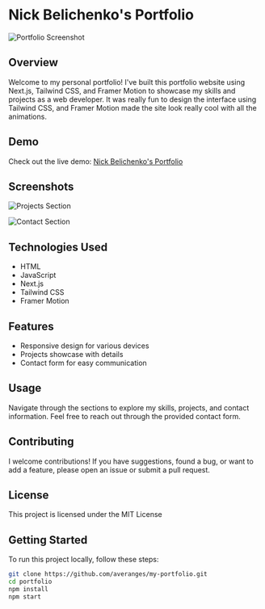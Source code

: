 # Nick Belichenko's Portfolio

![Portfolio Screenshot](https://add.pics/images/2024/01/10/main.png)

## Overview

Welcome to my personal portfolio! I've built this portfolio website using Next.js, Tailwind CSS, and Framer Motion to showcase my skills and projects as a web developer. It was really fun to design the interface using Tailwind CSS, and Framer Motion made the site look really cool with all the animations.

## Demo

Check out the live demo: [Nick Belichenko's Portfolio](https://nickbel.vercel.app/)

## Screenshots

![Projects Section](https://github.com/averanges/screenshots/blob/main/projects.png)

![Contact Section](https://github.com/averanges/screenshots/blob/main/contact.png)

## Technologies Used

- HTML
- JavaScript
- Next.js
- Tailwind CSS
- Framer Motion

## Features

- Responsive design for various devices
- Projects showcase with details
- Contact form for easy communication

## Usage

Navigate through the sections to explore my skills, projects, and contact information. Feel free to reach out through the provided contact form.

## Contributing

I welcome contributions! If you have suggestions, found a bug, or want to add a feature, please open an issue or submit a pull request.

## License

This project is licensed under the MIT License

## Getting Started

To run this project locally, follow these steps:

```bash
git clone https://github.com/averanges/my-portfolio.git
cd portfolio
npm install
npm start
